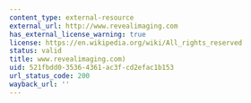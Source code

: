 ```yaml
---
content_type: external-resource
external_url: http://www.revealimaging.com
has_external_license_warning: true
license: https://en.wikipedia.org/wiki/All_rights_reserved
status: valid
title: www.revealimaging.com)
uid: 521fbdd0-3536-4361-ac3f-cd2efac1b153
url_status_code: 200
wayback_url: ''
---
```

